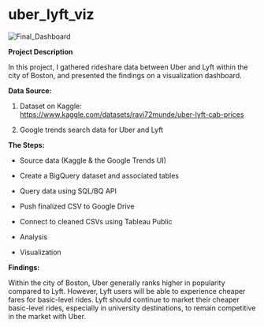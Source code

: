 # uber_lyft_viz
![Final_Dashboard](https://github.com/RockNavamuel/uber_lyft_viz/assets/94022495/71226e14-2fce-4776-a1c6-e145bc8b4607)


**Project Description**

In this project, I gathered rideshare data between Uber and Lyft within the city of Boston, and presented the findings on a visualization dashboard.

**Data Source:**

1) Dataset on Kaggle: https://www.kaggle.com/datasets/ravi72munde/uber-lyft-cab-prices

2) Google trends search data for Uber and Lyft

**The Steps:**

- Source data (Kaggle & the Google Trends UI)

- Create a BigQuery dataset and associated tables

- Query data using SQL/BQ API

- Push finalized CSV to Google Drive

- Connect to cleaned CSVs using Tableau Public

- Analysis

- Visualization

**Findings:**

Within the city of Boston, Uber generally ranks higher in popularity compared to Lyft. However, Lyft users will be able to experience cheaper fares for basic-level rides. Lyft should continue to market their cheaper basic-level rides, especially in university destinations, to remain competitive in the market with Uber.
